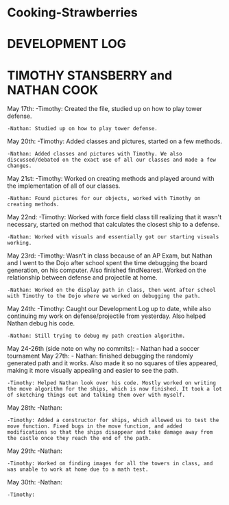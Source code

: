 # Cooking-Strawberries
# DEVELOPMENT LOG
# TIMOTHY STANSBERRY and NATHAN COOK

May 17th:
	-Timothy: Created the file, studied up on how to play tower defense.
	
	-Nathan: Studied up on how to play tower defense.
	
May 20th:
	-Timothy: Added classes and pictures, started on a few methods.
	
	-Nathan: Added classes and pictures with Timothy. We also discussed/debated on the exact use of all our classes and made a few changes.
	

May 21st:
	-Timothy: Worked on creating methods and played around with the implementation of all of our classes.
	
	-Nathan: Found pictures for our objects, worked with Timothy on creating methods.

May 22nd:
	-Timothy: Worked with force field class till realizing that it wasn't necessary, started on method that calculates the closest ship to a defense.
	
	-Nathan: Worked with visuals and essentially got our starting visuals working.

May 23rd:
	-Timothy: Wasn't in class because of an AP Exam, but Nathan and I went to the Dojo after school spent the time debugging the board generation, on his computer. Also finished findNearest. Worked on the relationship between defense and projectile at home.
	
	-Nathan: Worked on the display path in class, then went after school with Timothy to the Dojo where we worked on debugging the path. 

May 24th:
	-Timothy: Caught our Development Log up to date, while also continuing my work on defense/projectile from yesterday. Also helped Nathan debug his code. 
	
	-Nathan: Still trying to debug my path creation algorithm. 

May 24-26th (side note on why no commits):
	- Nathan had a soccer tournament
May 27th:
	- Nathan: finished debugging the randomly generated path and it works.  Also made it so no squares of tiles appeared, making it more visually appealing and easier to see the path.
	
	-Timothy: Helped Nathan look over his code. Mostly worked on writing the move algorithm for the ships, which is now finished. It took a lot of sketching things out and talking them over with myself. 

May 28th: 
	-Nathan:
	
	-Timothy: Added a constructor for ships, which allowed us to test the move function. Fixed bugs in the move function, and added modifications so that the ships disappear and take damage away from the castle once they reach the end of the path.

May 29th:
	-Nathan:
	
	-Timothy: Worked on finding images for all the towers in class, and was unable to work at home due to a math test.

May 30th:
	-Nathan:
	
	-Timothy:

